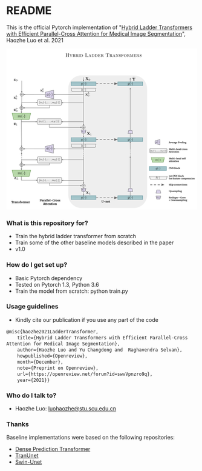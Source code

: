 # README #

This is the official Pytorch implementation of 
"[Hybrid Ladder Transformers with Efficient Parallel-Cross Attention for Medical Image Segmentation](https://openreview.net/forum?id=swvVpnzro9q)", Haozhe Luo et al. 2021

![hylt](model.png)
### What is this repository for? ###

* Train the hybrid ladder transformer from scratch
* Train some of the other baseline models described in the paper
* v1.0

### How do I get set up? ###

* Basic Pytorch dependency
* Tested on Pytorch 1.3, Python 3.6 
* Train the model from scratch: 
python train.py

### Usage guidelines ###

* Kindly cite our publication if you use any part of the code
```
@misc{haozhe2021LadderTransformer,
 	title={Hybrid Ladder Transformers with Efficient Parallel-Cross Attention for Medical Image Segmentation},
	author={Haozhe Luo and Yu Changdong and  Raghavendra Selvan},
	howpublished={Openreview},
	month={December},
 	note={Preprint on Openreview},
	url={https://openreview.net/forum?id=swvVpnzro9q},
	year={2021}}
```

### Who do I talk to? ###

* Haozhe Luo: luohaozhe@stu.scu.edu.cn

### Thanks
Baseline implementations were based on the following repositories:
* [Dense Prediction Transformer](https://github.com/isl-org/DPT)
* [TranUnet](https://github.com/Beckschen/TransUNet)
* [Swin-Unet](https://github.com/HuCaoFighting/Swin-Unet)


